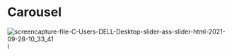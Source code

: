 # Carousel
![screencapture-file-C-Users-DELL-Desktop-slider-ass-slider-html-2021-09-28-10_33_41](https://user-images.githubusercontent.com/89465837/135026593-192878c4-7e3d-422a-a159-d7444a096c1d.png)
l
